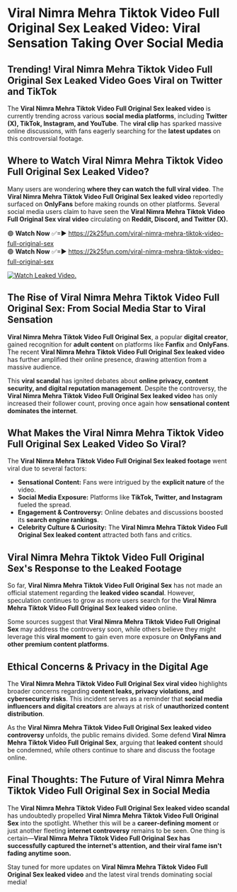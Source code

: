 # Viral Nimra Mehra Tiktok Video Full Original Sex Leaked Video: Viral Sensation Taking Over Social Media

## **Trending! Viral Nimra Mehra Tiktok Video Full Original Sex Leaked Video Goes Viral on Twitter and TikTok**
The **Viral Nimra Mehra Tiktok Video Full Original Sex leaked video** is currently trending across various **social media platforms**, including **Twitter (X), TikTok, Instagram, and YouTube**. The **viral clip** has sparked massive online discussions, with fans eagerly searching for the **latest updates** on this controversial footage.

## **Where to Watch Viral Nimra Mehra Tiktok Video Full Original Sex Leaked Video?**
Many users are wondering **where they can watch the full viral video**. The **Viral Nimra Mehra Tiktok Video Full Original Sex leaked video** reportedly surfaced on **OnlyFans** before making rounds on other platforms. Several social media users claim to have seen the **Viral Nimra Mehra Tiktok Video Full Original Sex viral video** circulating on **Reddit, Discord, and Twitter (X).**

🟢 **Watch Now** ✅=► https://2k25fun.com/viral-nimra-mehra-tiktok-video-full-original-sex  
🟢 **Watch Now** ✅=► https://2k25fun.com/viral-nimra-mehra-tiktok-video-full-original-sex  

[![Watch Leaked Video.](https://miro.medium.com/v2/resize:fit:828/format:webp/1*cilzJN44JGOrTw9NJCrNHA.gif "Watch Leaked Video")](https://2k25fun.com/viral-nimra-mehra-tiktok-video-full-original-sex)

## **The Rise of Viral Nimra Mehra Tiktok Video Full Original Sex: From Social Media Star to Viral Sensation**
**Viral Nimra Mehra Tiktok Video Full Original Sex**, a popular **digital creator**, gained recognition for **adult content** on platforms like **Fanfix** and **OnlyFans**. The recent **Viral Nimra Mehra Tiktok Video Full Original Sex leaked video** has further amplified their online presence, drawing attention from a massive audience.

This **viral scandal** has ignited debates about **online privacy, content security, and digital reputation management**. Despite the controversy, the **Viral Nimra Mehra Tiktok Video Full Original Sex leaked video** has only increased their follower count, proving once again how **sensational content dominates the internet**.

## **What Makes the Viral Nimra Mehra Tiktok Video Full Original Sex Leaked Video So Viral?**
The **Viral Nimra Mehra Tiktok Video Full Original Sex leaked footage** went viral due to several factors:
- **Sensational Content:** Fans were intrigued by the **explicit nature** of the video.
- **Social Media Exposure:** Platforms like **TikTok, Twitter, and Instagram** fueled the spread.
- **Engagement & Controversy:** Online debates and discussions boosted its **search engine rankings**.
- **Celebrity Culture & Curiosity:** The **Viral Nimra Mehra Tiktok Video Full Original Sex leaked content** attracted both fans and critics.

## **Viral Nimra Mehra Tiktok Video Full Original Sex's Response to the Leaked Footage**
So far, **Viral Nimra Mehra Tiktok Video Full Original Sex** has not made an official statement regarding the **leaked video scandal**. However, speculation continues to grow as more users search for the **Viral Nimra Mehra Tiktok Video Full Original Sex leaked video** online.

Some sources suggest that **Viral Nimra Mehra Tiktok Video Full Original Sex** may address the controversy soon, while others believe they might leverage this **viral moment** to gain even more exposure on **OnlyFans and other premium content platforms**.

## **Ethical Concerns & Privacy in the Digital Age**
The **Viral Nimra Mehra Tiktok Video Full Original Sex viral video** highlights broader concerns regarding **content leaks, privacy violations, and cybersecurity risks**. This incident serves as a reminder that **social media influencers and digital creators** are always at risk of **unauthorized content distribution**.

As the **Viral Nimra Mehra Tiktok Video Full Original Sex leaked video controversy** unfolds, the public remains divided. Some defend **Viral Nimra Mehra Tiktok Video Full Original Sex**, arguing that **leaked content** should be condemned, while others continue to share and discuss the footage online.

## **Final Thoughts: The Future of Viral Nimra Mehra Tiktok Video Full Original Sex in Social Media**
The **Viral Nimra Mehra Tiktok Video Full Original Sex leaked video scandal** has undoubtedly propelled **Viral Nimra Mehra Tiktok Video Full Original Sex** into the spotlight. Whether this will be a **career-defining moment** or just another fleeting **internet controversy** remains to be seen. One thing is certain—**Viral Nimra Mehra Tiktok Video Full Original Sex has successfully captured the internet's attention, and their viral fame isn't fading anytime soon.**

Stay tuned for more updates on **Viral Nimra Mehra Tiktok Video Full Original Sex leaked video** and the latest viral trends dominating social media!